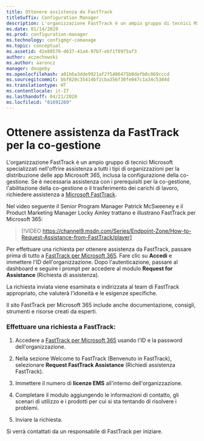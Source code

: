 ```yaml
---
title: Ottenere assistenza da FastTrack
titleSuffix: Configuration Manager
description: L'organizzazione FastTrack è un ampio gruppo di tecnici Microsoft specializzati nell'offrire assistenza a tutti i tipi di organizzazioni per la distribuzione delle app Microsoft 365
ms.date: 01/14/2019
ms.prod: configuration-manager
ms.technology: configmgr-comanage
ms.topic: conceptual
ms.assetid: 42e80570-d637-41a4-97b7-ebf1f8975af3
author: aczechowski
ms.author: aaroncz
manager: dougeby
ms.openlocfilehash: a01b6a3dde9921af2f5486475b0defb0c869cccd
ms.sourcegitcommit: bbf820c35414bf2cba356f30fe047c1a34c5384d
ms.translationtype: HT
ms.contentlocale: it-IT
ms.lasthandoff: 04/21/2020
ms.locfileid: "81691269"
---
```

# <a name="get-help-from-fasttrack-for-co-management"></a>Ottenere assistenza da FastTrack per la co-gestione

L'organizzazione FastTrack è un ampio gruppo di tecnici Microsoft specializzati nell'offrire assistenza a tutti i tipi di organizzazioni per la distribuzione delle app Microsoft 365, inclusa la configurazione della co-gestione. Se è necessaria assistenza con i prerequisiti per la co-gestione, l'abilitazione della co-gestione o il trasferimento dei carichi di lavoro, richiedere assistenza a [Microsoft FastTrack](https://Microsoft.com/FastTrack/). 

Nel video seguente il Senior Program Manager Patrick McSweeney e il Product Marketing Manager Locky Ainley trattano e illustrano FastTrack per Microsoft 365:

> [!VIDEO https://channel9.msdn.com/Series/Endpoint-Zone/How-to-Request-Assistance-from-FastTrack/player]

Per effettuare una richiesta per ottenere assistenza da FastTrack, passare prima di tutto a [FastTrack per Microsoft 365](https://fasttrack.microsoft.com/microsoft365/capabilities?view=security). Fare clic su **Accedi** e immettere l'ID dell'organizzazione. Dopo l'autenticazione, passare al dashboard e seguire i prompt per accedere al modulo **Request for Assistance** (Richiesta di assistenza).

La richiesta inviata viene esaminata e indirizzata al team di FastTrack appropriato, che valuterà l'idoneità e le esigenze specifiche. 

Il sito FastTrack per Microsoft 365 include anche documentazione, consigli, strumenti e risorse creati da esperti.


### <a name="make-a-fasttrack-request"></a>Effettuare una richiesta a FastTrack:

1. Accedere a [FastTrack per Microsoft 365](https://fasttrack.microsoft.com/microsoft365/capabilities?view=security) usando l'ID e la password dell'organizzazione.  

2. Nella sezione Welcome to FastTrack (Benvenuto in FastTrack), selezionare **Request FastTrack Assistance** (Richiedi assistenza FastTrack).  

3. Immettere il numero di **licenze EMS** all'interno dell'organizzazione.  

4. Completare il modulo aggiungendo le informazioni di contatto, gli scenari di utilizzo e i prodotti per cui si sta tentando di risolvere i problemi.

5. Inviare la richiesta. 

Si verrà contattati da un responsabile di FastTrack per iniziare.
